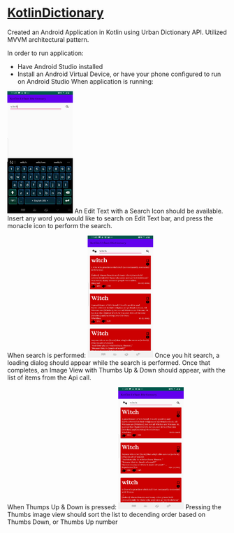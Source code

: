 # [KotlinDictionary](https://market.mashape.com/community/urban-dictionary)

Created an Android Application in Kotlin using Urban Dictionary API. Utilized MVVM architectural pattern.

In order to run application:
 - Have Android Studio installed
 - Install an Android Virtual Device, or have your phone configured to run on Android Studio
When application is running:
<img src="https://github.com/JuansCode/KotlinDictionary/blob/master/Screenshot_20200322-114940_Kotlin%20Urban%20Dictionary.jpg" height="280" width="150">
An Edit Text with a Search Icon should be available. Insert any word you would like to search on Edit Text bar, and press the monacle icon
to perform the search.

When search is performed:
<img src="https://github.com/JuansCode/KotlinDictionary/blob/master/Screenshot_20200322-114947_Kotlin%20Urban%20Dictionary.jpg" height="280" width="150">
Once you hit search, a loading dialog should appear while the search is performed. Once that completes, an Image View with Thumbs Up & Down 
should appear, with the list of items from the Api call.

When Thumps Up & Down is pressed:
<img src="https://github.com/JuansCode/KotlinDictionary/blob/master/Screenshot_20200322-114954_Kotlin%20Urban%20Dictionary.jpg" height="280" width="150">
Pressing the Thumbs image view should sort the list to decending order based on Thumbs Down, or Thumbs Up number
